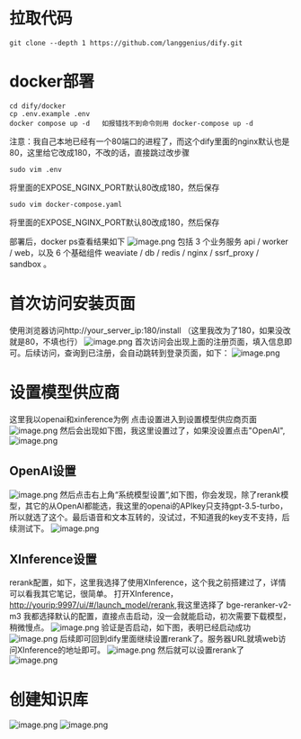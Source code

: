 # 拉取代码

```git
git clone --depth 1 https://github.com/langgenius/dify.git
```

# docker部署

```shell
cd dify/docker
cp .env.example .env
docker compose up -d   如报错找不到命令则用 docker-compose up -d
```
注意：我自己本地已经有一个80端口的进程了，而这个dify里面的nginx默认也是80，这里给它改成180，不改的话，直接跳过改步骤

```shell
sudo vim .env
```
将里面的EXPOSE_NGINX_PORT默认80改成180，然后保存
```shell
sudo vim docker-compose.yaml
```
将里面的EXPOSE_NGINX_PORT默认80改成180，然后保存

部署后，docker ps查看结果如下
![image.png](https://gitee.com/hxc8/images10/raw/master/img/202408261429323.png)
包括 3 个业务服务 api / worker / web，以及 6 个基础组件 weaviate / db / redis / nginx / ssrf_proxy / sandbox 。

# 首次访问安装页面
使用浏览器访问http://your_server_ip:180/install  （这里我改为了180，如果没改就是80，不填也行）
![image.png](https://gitee.com/hxc8/images10/raw/master/img/202408261435342.png)
首次访问会出现上面的注册页面，填入信息即可。后续访问，查询到已注册，会自动跳转到登录页面，如下：
![image.png](https://gitee.com/hxc8/images10/raw/master/img/202408261436556.png)
# 设置模型供应商
这里我以openai和xinference为例
点击设置进入到设置模型供应商页面
![image.png](https://gitee.com/hxc8/images10/raw/master/img/202408261439254.png)
然后会出现如下图，我这里设置过了，如果没设置点击"OpenAI",![image.png](https://gitee.com/hxc8/images10/raw/master/img/202408261450683.png)
## OpenAI设置
![image.png](https://gitee.com/hxc8/images10/raw/master/img/202408261450732.png)
然后点击右上角“系统模型设置”,如下图，你会发现，除了rerank模型，其它的从OpenAI都能选，我这里的openai的APIkey只支持gpt-3.5-turbo，所以就选了这个。最后语音和文本互转的，没试过，不知道我的key支不支持，后续测试下。
![image.png](https://gitee.com/hxc8/images10/raw/master/img/202408261452708.png)
## XInference设置
rerank配置，如下，这里我选择了使用XInference，这个我之前搭建过了，详情可以看我其它笔记，很简单。
打开XInference，[http://yourip:9997/ui/#/launch_model/rerank](http://yourip:9997/ui/#/launch_model/rerank),我这里选择了 bge-reranker-v2-m3
我都选择默认的配置，直接点击启动，没一会就能启动，初次需要下载模型，稍微慢点。
![image.png](https://gitee.com/hxc8/images10/raw/master/img/202408261457920.png)
验证是否启动，如下图，表明已经启动成功
![image.png](https://gitee.com/hxc8/images10/raw/master/img/202408261458546.png)
后续即可回到dify里面继续设置rerank了。服务器URL就填web访问XInference的地址即可。
![image.png](https://gitee.com/hxc8/images10/raw/master/img/202408261501958.png)
然后就可以设置rerank了
![image.png](https://gitee.com/hxc8/images10/raw/master/img/202408261502631.png)
# 创建知识库
![image.png](https://gitee.com/hxc8/images10/raw/master/img/202408261528646.png)
![image.png](https://gitee.com/hxc8/images10/raw/master/img/202408261532934.png)
